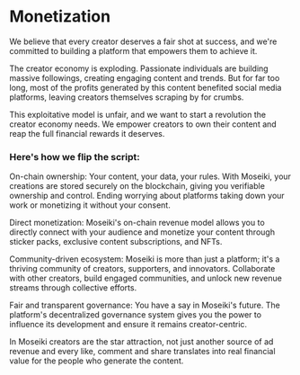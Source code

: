 # Monetization

We believe that every creator deserves a fair shot at success, and we're committed to building a platform that empowers them to achieve it.

The creator economy is exploding. Passionate individuals are building massive followings, creating engaging content and trends. But for far too long, most of the profits generated by this content benefited social media platforms, leaving creators themselves scraping by for crumbs.

This exploitative model is unfair, and we want to start a revolution the creator economy needs. We empower creators to own their content and reap the full financial rewards it deserves.

### Here's how we flip the script:

On-chain ownership: Your content, your data, your rules. With Moseiki, your creations are stored securely on the blockchain, giving you verifiable ownership and control. Ending worrying about platforms taking down your work or monetizing it without your consent.&#x20;

Direct monetization: Moseiki's on-chain revenue model allows you to directly connect with your audience and monetize your content through sticker packs, exclusive content subscriptions, and NFTs.&#x20;

Community-driven ecosystem: Moseiki is more than just a platform; it's a thriving community of creators, supporters, and innovators. Collaborate with other creators, build engaged communities, and unlock new revenue streams through collective efforts.&#x20;

Fair and transparent governance: You have a say in Moseiki's future. The platform's decentralized governance system gives you the power to influence its development and ensure it remains creator-centric.&#x20;

In Moseiki creators are the star attraction, not just another source of ad revenue and every like, comment and share translates into real financial value for the people who generate the content.
